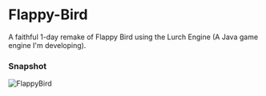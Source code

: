 # Flappy-Bird
A faithful 1-day remake of Flappy Bird using the Lurch Engine (A Java game engine I'm developing).

### Snapshot
![FlappyBird](https://github.com/user-attachments/assets/a7efda36-5594-4076-be91-98f73a6d4a7a)

